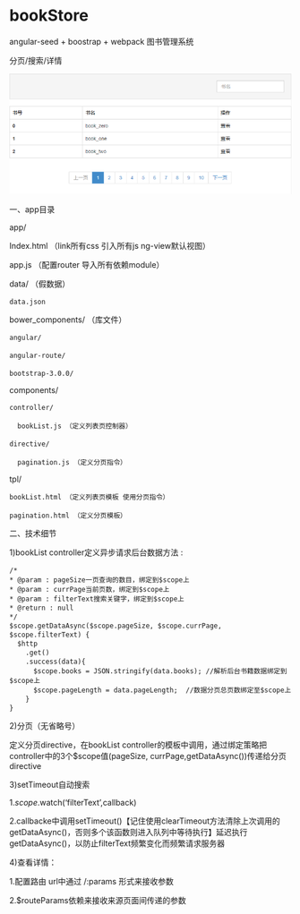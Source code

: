 # bookStore

angular-seed + boostrap + webpack 图书管理系统

分页/搜索/详情

![image](https://github.com/Dolly-Lan/bookStore/blob/master/preview.png)

一、app目录

app/

  Index.html （link所有css 引入所有js ng-view默认视图）
  
  app.js  （配置router 导入所有依赖module）
  
  data/  （假数据）
  
    data.json
    
  bower_components/ （库文件）
  
    angular/ 
    
    angular-route/
    
    bootstrap-3.0.0/
    
  components/
  
    controller/
    
      bookList.js （定义列表页控制器）
      
    directive/
    
      pagination.js （定义分页指令）
      
  tpl/
  
    bookList.html （定义列表页模板 使用分页指令）
    
    pagination.html （定义分页模板）

二、技术细节

1)bookList  controller定义异步请求后台数据方法 :

    /*
    * @param : pageSize一页查询的数目，绑定到$scope上
    * @param : currPage当前页数，绑定到$scope上
    * @param : filterText搜索关键字，绑定到$scope上
    * @return : null
    */
    $scope.getDataAsync($scope.pageSize, $scope.currPage, $scope.filterText) {
      $http
        .get()
        .success(data){
          $scope.books = JSON.stringify(data.books); //解析后台书籍数据绑定到$scope上
          $scope.pageLength = data.pageLength;  //数据分页总页数绑定至$scope上
        }
    }

2)分页（无省略号）

定义分页directive，在bookList controller的模板中调用，通过绑定策略把controller中的3个$scope值(pageSize, currPage,getDataAsync())传递给分页directive

3)setTimeout自动搜索

  1.$scope.$watch(‘filterText’,callback)

  2.callbacke中调用setTimeout()【记住使用clearTimeout方法清除上次调用的getDataAsync()，否则多个该函数则进入队列中等待执行】延迟执行getDataAsync()，以防止filterText频繁变化而频繁请求服务器
  
4)查看详情：

  1.配置路由 url中通过 /:params 形式来接收参数

  2.$routeParams依赖来接收来源页面间传递的参数 	
